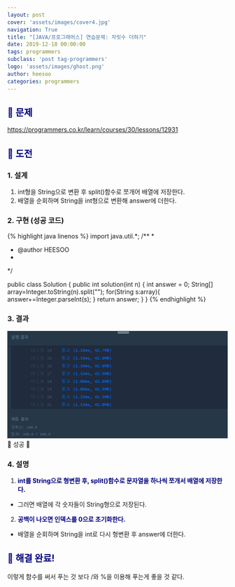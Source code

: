 ```yaml
---
layout: post
cover: 'assets/images/cover4.jpg'
navigation: True
title: "[JAVA/프로그래머스] 연습문제: 자릿수 더하기"
date: 2019-12-18 00:00:00
tags: programmers
subclass: 'post tag-programmers'
logo: 'assets/images/ghost.png'
author: heesoo
categories: programmers
---
```

## <span style="color:navy">👀 문제</span>
<https://programmers.co.kr/learn/courses/30/lessons/12931>

## <span style="color:navy">👊 도전</span>

### 1. 설계
1. int형을 String으로 변환 후 split()함수로 쪼개어 배열에 저장한다.
2. 배열을 순회하며 String을 int형으로 변환해 answer에 더한다.

### 2. 구현 (성공 코드)
{% highlight java linenos %}
import java.util.*;
/**
 *
 * @author HEESOO
 *
 */

 public class Solution {
     public int solution(int n) {
         int answer = 0;
         String[] array=Integer.toString(n).split("");
         for(String s:array){
             answer+=Integer.parseInt(s);
         }
         return answer;
     }
 }
 {% endhighlight %}

### 3. 결과
![실행결과](./assets/images/191218_4.PNG)
🤟 성공 🤟

### 4. 설명
1. **<span style="color:navy">int를 String으로 형변환 후, split()함수로 문자열을 하나씩 쪼개서 배열에 저장한다.</span>**
- 그러면 배열에 각 숫자들이 String형으로 저장된다.
2. **<span style="color:navy">공백이 나오면 인덱스를 0으로 초기화한다.</span>**
- 배열을 순회하며 String을 int로 다시 형변환 후 answer에 더한다.

## <span style="color:navy">👏 해결 완료!</span>
이렇게 함수를 써서 푸는 것 보다 /와 %을 이용해 푸는게 좋을 것 같다.
